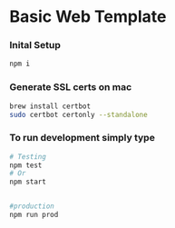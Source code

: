 # Basic Web Template

### Inital Setup
```bash
npm i
```

### Generate SSL certs on mac
```bash
brew install certbot
sudo certbot certonly --standalone
```

### To run development simply type


```bash
# Testing
npm test
# Or
npm start


#production
npm run prod
```
